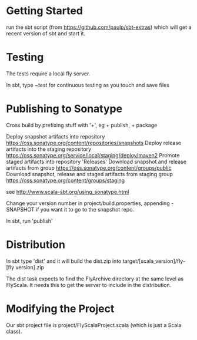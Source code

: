 Getting Started
===============

run the sbt script (from https://github.com/paulp/sbt-extras) which will get a recent version of sbt and start it.


Testing
=======
The tests require a local fly server.

In sbt, type ~test for continuous testing as you touch and save files

Publishing to Sonatype
======================

Cross build by prefixing stuff with '+', eg + publish, + package

Deploy snapshot artifacts into repository https://oss.sonatype.org/content/repositories/snapshots
Deploy release artifacts into the staging repository https://oss.sonatype.org/service/local/staging/deploy/maven2
Promote staged artifacts into repository 'Releases'
Download snapshot and release artifacts from group https://oss.sonatype.org/content/groups/public
Download snapshot, release and staged artifacts from staging group https://oss.sonatype.org/content/groups/staging

see http://www.scala-sbt.org/using_sonatype.html

Change your version number in project/build.properties, appending -SNAPSHOT if you want it to go to the snapshot repo.

In sbt, run 'publish'

Distribution
============

In sbt type 'dist' and it will build the dist.zip into target/[scala_version]/fly-[fly version].zip

The dist task expects to find the FlyArchive directory at the same level as FlyScala. It needs this to
get the server to include in the distribution.

Modifying the Project
=====================
Our sbt project file is project/FlyScalaProject.scala (which is just a Scala class).


